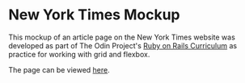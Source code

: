 # New York Times Mockup

This mockup of an article page on the New York Times website was developed as part of The Odin Project's [Ruby on Rails Curriculum](http://www.theodinproject.com) as practice for working with grid and flexbox.

The page can be viewed [here](https://naomiflagg.github.io/nyt-mockup/).